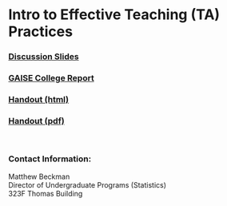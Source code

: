# Intro to Effective Teaching (TA) Practices

### [Discussion Slides](https://mdbeckman.github.io/PSU-Grad-Orientation/GoodTeaching-TAing.html)

### [GAISE College Report](http://www.amstat.org/asa/files/pdfs/GAISE/GaiseCollege_Full.pdf)

### [Handout (html)](https://mdbeckman.github.io/PSU-Grad-Orientation/Handout.html)

### [Handout (pdf)](https://mdbeckman.github.io/PSU-Grad-Orientation/Handout.pdf)

<br>

### Contact Information:

Matthew Beckman  
Director of Undergraduate Programs (Statistics)  
323F Thomas Building  
